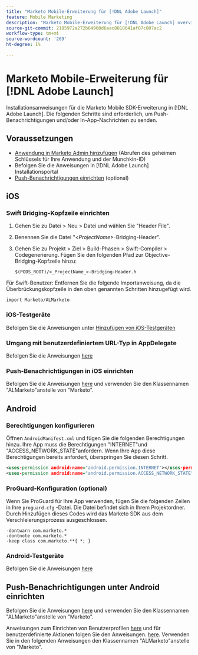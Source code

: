 ```yaml
---
title: "Marketo Mobile-Erweiterung für [!DNL Adobe Launch]"
feature: Mobile Marketing
description: "Marketo Mobile-Erweiterung für [!DNL Adobe Launch] overview"
source-git-commit: 2185972a272b64908d6aac8818641af07c807ac2
workflow-type: tm+mt
source-wordcount: '269'
ht-degree: 1%

---
```



# Marketo Mobile-Erweiterung für [!DNL Adobe Launch]

Installationsanweisungen für die Marketo Mobile SDK-Erweiterung in [!DNL Adobe Launch]. Die folgenden Schritte sind erforderlich, um Push-Benachrichtigungen und/oder In-App-Nachrichten zu senden.

## Voraussetzungen

- [Anwendung in Marketo Admin hinzufügen](https://experienceleague.adobe.com/en/docs/marketo/using/product-docs/mobile-marketing/admin/add-a-mobile-app) (Abrufen des geheimen Schlüssels für Ihre Anwendung und der Munchkin-ID)
- Befolgen Sie die Anweisungen in [!DNL Adobe Launch] Installationsportal
- [Push-Benachrichtigungen einrichten](push-notifications.md) (optional)

## iOS

### Swift Bridging-Kopfzeile einrichten

1. Gehen Sie zu Datei > Neu > Datei und wählen Sie &quot;Header File&quot;.
1. Benennen Sie die Datei &quot;&lt;_ProjectName_>-Bridging-Header&quot;.
1. Gehen Sie zu Projekt > Ziel > Build-Phasen > Swift-Compiler > Codegenerierung. Fügen Sie den folgenden Pfad zur Objective-Bridging-Kopfzeile hinzu:

   `$(PODS_ROOT)/<_ProjectName_>-Bridging-Header.h`

Für Swift-Benutzer: Entfernen Sie die folgende Importanweisung, da die Überbrückungskopfzeile in den oben genannten Schritten hinzugefügt wird.

`import Marketo/ALMarketo`

### iOS-Testgeräte

Befolgen Sie die Anweisungen unter [Hinzufügen von iOS-Testgeräten](installation.md#ios_test_devices)

### Umgang mit benutzerdefiniertem URL-Typ in AppDelegate

Befolgen Sie die Anweisungen [here](installation.md#ios_test_devices)

### Push-Benachrichtigungen in iOS einrichten

Befolgen Sie die Anweisungen [here](push-notifications.md) und verwenden Sie den Klassennamen &quot;ALMarketo&quot;anstelle von &quot;Marketo&quot;.

## Android

### Berechtigungen konfigurieren

Öffnen `AndroidManifest.xml` und fügen Sie die folgenden Berechtigungen hinzu. Ihre App muss die Berechtigungen &quot;INTERNET&quot;und &quot;ACCESS_NETWORK_STATE&quot;anfordern. Wenn Ihre App diese Berechtigungen bereits anfordert, überspringen Sie diesen Schritt.

```xml
<uses‐permission android:name="android.permission.INTERNET"></uses‐permission>
<uses‐permission android:name="android.permission.ACCESS_NETWORK_STATE"></uses‐permission>
```

### ProGuard-Konfiguration (optional)

Wenn Sie ProGuard für Ihre App verwenden, fügen Sie die folgenden Zeilen in Ihre `proguard.cfg` -Datei. Die Datei befindet sich in Ihrem Projektordner. Durch Hinzufügen dieses Codes wird das Marketo SDK aus dem Verschleierungsprozess ausgeschlossen.

```
-dontwarn com.marketo.*
-dontnote com.marketo.*
-keep class com.marketo.**{ *; }
```

### Android-Testgeräte

Befolgen Sie die Anweisungen [here](installation.md#android_test_devices)

## Push-Benachrichtigungen unter Android einrichten

Befolgen Sie die Anweisungen [here](installation.md#android_firebase_cloud_messaging_support) und verwenden Sie den Klassennamen &quot;ALMarketo&quot;anstelle von &quot;Marketo&quot;.

Anweisungen zum Einrichten von Benutzerprofilen [here](user-profiles.md) und für benutzerdefinierte Aktionen folgen Sie den Anweisungen. [here](custom-actions.md#android_custom_action). Verwenden Sie in den folgenden Anweisungen den Klassennamen &quot;ALMarketo&quot;anstelle von &quot;Marketo&quot;.
